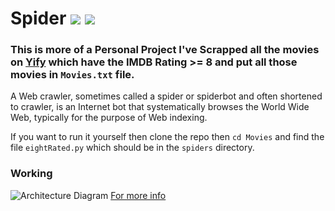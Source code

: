 # Spider ![](https://img.shields.io/static/v1?label=Phase&message=Done&color=blueviolet&style=flat&logo=appveyor)    ![](https://img.shields.io/static/v1?label=License&message=MIT&color=blueviolet&style=flat&logo=appveyor)

### This is more of a Personal Project I've Scrapped all the movies on [Yify](https://yts.mx/) which have the IMDB Rating >= 8 and put all those movies in `Movies.txt` file.

A Web crawler, sometimes called a spider or spiderbot and often shortened to crawler, is an Internet bot that systematically browses the World Wide Web, typically for the purpose of Web indexing.

If you want to run it yourself then clone the repo
then `cd Movies` and find the file `eightRated.py` which should be in the `spiders` directory.

### Working

![Architecture Diagram](https://docs.scrapy.org/en/latest/_images/scrapy_architecture_02.png)
[For more info](https://docs.scrapy.org/en/latest/topics/architecture.html)
